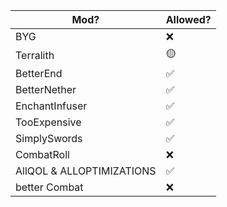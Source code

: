 | Mod?                      | Allowed? |
| ------------------------- | -------- |
| BYG                       | ❌       |
| Terralith                 | 🟡       |
| BetterEnd                 | ✅       |
| BetterNether              | ✅       |
| EnchantInfuser            | ✅       |
| TooExpensive              | ✅       |
| SimplySwords              | ✅   |
| CombatRoll                | ❌     |
| AllQOL & ALLOPTIMIZATIONS | ✅       |
| better Combat             | ❌       |



	